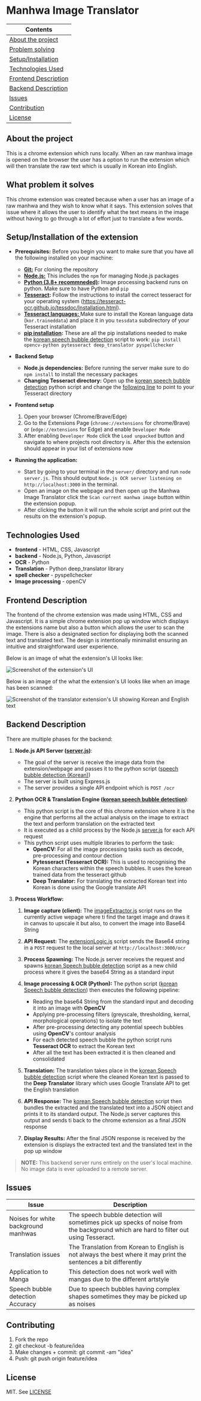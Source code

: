 # Manhwa Image Translator



| Contents |
| -------- |
|[About the project](#about-the-project)||
|[Problem solving](#what-problem-is-solves)|
|[Setup/Installation](#setupinstallation-of-the-extension)|
|[Technologies Used](#technologies-used)|
|[Frontend Description](#frontend-description)|
|[Backend Description](#backend-description)|
|[Issues](#issues)|
|[Contribution](#contributing)|
|[License](#license)|


## About the project
This is a chrome extension which runs locally. When an raw manhwa image is opened on the browser the user has a option to run the extension which will then translate the raw text which is usually in Korean into English.


## What problem it solves
This chrome extension was created because when a user has an image of a raw manhwa and they wish to know what it says. This extension solves that issue where it allows the user to identify what the text means in the image without having to go through a lot of effort just to translate a few words.


## Setup/Installation of the extension

- **Prerequisites:**
    Before you begin you want to make sure that you have all the following installed on your machine:
    - **<u>Git:</u>** For cloning the repository
    - **<u>Node.js:</u>** This includes the `npm` for managing Node.js packages
    - **<u>Python (3.8+ recommneded)</u>:** Image processing backend runs on python. Make sure to have Python and `pip`
    - **<u>Tesseract</u>:**  Follow the instructions to install the correct tesseract for your operating system (https://tesseract-ocr.github.io/tessdoc/Installation.html).
    - **<u>Tesseract languages: </u>** Make sure to install the Korean language data (`kor.traineddata`) and place it in you `tessdata` subdirectory of your Tesseract installation
    - **<u>pip installation</u>:** These are all the pip installations needed to make the [korean speech bubble detection](server/koreanSpeechBubbleDetection.py) script to work: `pip install opencv-python pytesseract deep_translator pyspellchecker`

- **Backend Setup**
    - **Node.js dependencies:** Before running the server make sure to do `npm install` to install the necessary packages
    - **Changing Tesseract directory:** Open up the [korean speech bubble detection](server/koreanSpeechBubbleDetection.py) python script and change the [following line](https://github.com/S01101S/ManhwaImageTranslator/blob/main/server/koreanSpeechBubbleDetection.py#L12) to point to your Tesseract directory

- **Frontend setup**
    1. Open your browser (Chrome/Brave/Edge)
    2. Go to the Extensions Page (`chrome://extensions` for chrome/Brave) or (`edge://extensions` for Edge) and enable `Developer Mode`
    3. After enabling `Developer Mode` click the `Load unpacked` button and navigate to where projects root directory is. After this the extension should appear in your list of extensions now

- **Running the application:**
    - Start by going to your terminal in the `server/` directory and run `node server.js`. This should output `Node.js OCR server listening on http://localhost:3000` in the terminal. 
    - Open an image on the webpage and then open up the Manhwa Image Translator click the `Scan current manhwa image` button within the extension popup.
    - After clicking the button it will run the whole script and print out the results on the extension's popup.


## Technologies Used
- **frontend** - HTML, CSS, Javascript
- **backend** - Node.js, Python, Javascript
- **OCR** - Python
- **Translation** - Python deep_translator library
- **spell checker** - pyspellchecker
- **Image processing** - openCV



## Frontend Description
The frontend of the chrome extension was made using HTML, CSS and Javascript. It is a simple chrome extension pop up window which displays the extensions name but also a button which allows the user to scan the image. There is also a designated section for displaying both the scanned text and translated text. The design is intentionally minimalist ensuring an intuitive and straightforward user experience.

Below is an image of what the extension's UI looks like:

![Screenshot of the extension's UI](extension-UI-images/chromeExtensionUI.png)


Below is an image of the what the extension's UI looks like when an image has been scanned:

![Screenshot of the translator extension's UI showing Korean and English text](extension-UI-images/output.png)


## Backend Description
There are multiple phases for the backend:

1. **Node.js API Server ([server.js](server/server.js))**:
    - The goal of the server is receive the image data from the extension/webpage and passes it to the python script ([speech bubble detection (Korean)](server/koreanSpeechBubbleDetection.py))
    - The server is built using Express.js
    - The server provides a single API endpoint which is `POST /ocr`

2. **Python OCR & Translation Engine ([korean speech bubble detection](server/koreanSpeechBubbleDetection.py))**:
    - This python script is the core of this chrome extension where it is the engine that performs all the actual analysis on the image to extract the text and perform translation on the extracted text
    - It is executed as a child process by the Node.js [server.js](server/server.js) for each API request
    - This python script uses multiple libraries to perform the task:
        - **OpenCV:** For all the image processing tasks such as decode, pre-processing and contour dection
        - **Pytesseract (Tesseract OCR):** This is used to recognising the Korean characters within the speech bubbles. It uses the korean trained data from the tesseract github
        - **Deep Translator:** For translating the extracted Korean text into Korean is done using the Google translate API

3. **Process Workflow:**
    1. **Image capture (client):** The [imageExtractor.js](imageExtractor.js) script runs on the currently active wepage where ti find the target image and draws it in canvas to upscale it but also, to convert the image into Base64 String

    2. **API Request:** The [extensionLogic.js](extensionLogic.js) script sends the Base64 string in a `POST` request to the local server at `http://localhost:3000/ocr`
    
    3. **Process Spawning:** The Node.js server receives the request and spawns [korean Speech bubble detection](server/koreanSpeechBubbleDetection.py) script as a new child process where it gives the base64 String as a standard input

    4. **Image processing & OCR (Python):** The python script ([korean Speech bubble detection](server/koreanSpeechBubbleDetection.py)) then executes the following pipeline:
        - Reading the base64 String from the standard input and decoding it into an image with **OpenCV**
        - Applying pre-processing filters (greyscale, thresholding, kernal, morphological operations) to isolate the text
        - After pre-processing detecting any potential speech bubbles using **OpenCV**'s contour analysis 
        - For each detected speech bubble the python script runs **Tesseract OCR** to extract the Korean text
        - After all the text has been extracted it is then cleaned and consolidated
    
    5. **Translation:** The translation takes place in the [korean Speech bubble detection](server/koreanSpeechBubbleDetection.py) script where the cleaned Korean text is passed to the **Deep Translator** library which uses Google Translate API to get the English translation

    6. **API Response:** The [korean Speech bubble detection](server/koreanSpeechBubbleDetection.py) script then bundles the extracted and the translated text into a JSON object and prints it to its standard output. The Node.js server captures this output and sends ti back to the chrome extension as a final JSON response

    7. **Display Results:** After the final JSON response is received by the extension is displays the extracted text and the translated text in the pop up window


> **NOTE:** This backend server runs entirely on the user's local machine. No image data is ever uploaded to a remote server.


## Issues

| Issue | Description |
| ----- | ----------- |
| Noises for white background manhwas | The speech bubble detection will sometimes pick up specks of noise from the background which are hard to filter out using Tesseract. 
| Translation issues | The Translation from Korean to English is not always the best where it may print the sentences a bit differently |  
| Application to Manga | This detection does not work well with mangas due to the different artstyle |
| Speech bubble detection Accuracy | Due to speech bubbles having complex shapes sometimes they may be picked up as noises |


## Contributing

1. Fork the repo
2. git checkout -b feature/idea
3. Make changes + commit: git commit -am "idea"
4. Push: git push origin feature/idea


## License
MIT. See [LICENSE](license.md)

